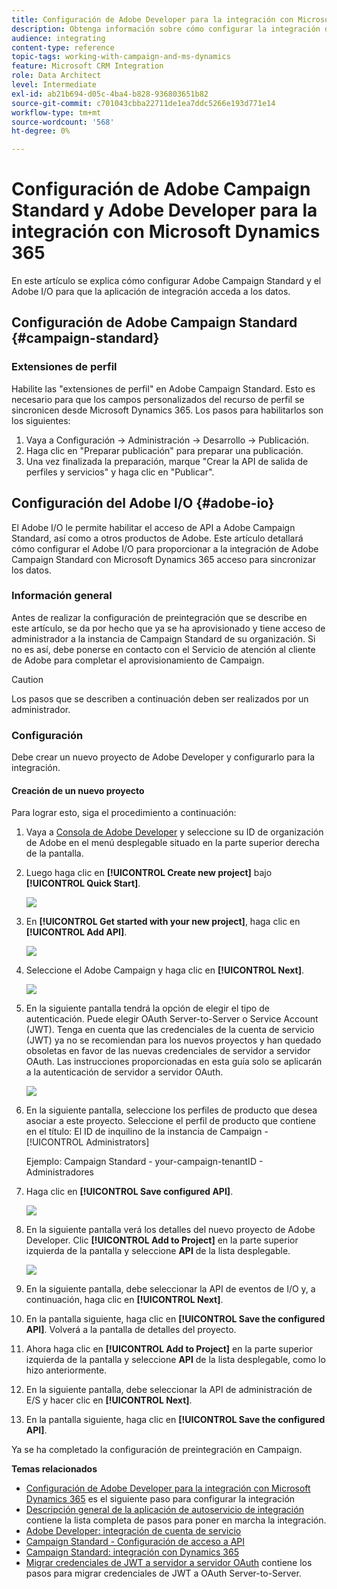 ```yaml
---
title: Configuración de Adobe Developer para la integración con Microsoft Dynamics 365
description: Obtenga información sobre cómo configurar la integración de Adobe Developer para Microsoft Dynamics 365
audience: integrating
content-type: reference
topic-tags: working-with-campaign-and-ms-dynamics
feature: Microsoft CRM Integration
role: Data Architect
level: Intermediate
exl-id: ab21b694-d05c-4ba4-b828-936803651b82
source-git-commit: c701043cbba22711de1ea7ddc5266e193d771e14
workflow-type: tm+mt
source-wordcount: '568'
ht-degree: 0%

---
```


# Configuración de Adobe Campaign Standard y Adobe Developer para la integración con Microsoft Dynamics 365

En este artículo se explica cómo configurar Adobe Campaign Standard y el Adobe I/O para que la aplicación de integración acceda a los datos.

## Configuración de Adobe Campaign Standard {#campaign-standard}

### Extensiones de perfil

Habilite las &quot;extensiones de perfil&quot; en Adobe Campaign Standard.   Esto es necesario para que los campos personalizados del recurso de perfil se sincronicen desde Microsoft Dynamics 365.   Los pasos para habilitarlos son los siguientes:

1. Vaya a Configuración -> Administración -> Desarrollo -> Publicación.
1. Haga clic en &quot;Preparar publicación&quot; para preparar una publicación.
1. Una vez finalizada la preparación, marque &quot;Crear la API de salida de perfiles y servicios&quot; y haga clic en &quot;Publicar&quot;.

## Configuración del Adobe I/O {#adobe-io}

El Adobe I/O le permite habilitar el acceso de API a Adobe Campaign Standard, así como a otros productos de Adobe.   Este artículo detallará cómo configurar el Adobe I/O para proporcionar a la integración de Adobe Campaign Standard con Microsoft Dynamics 365 acceso para sincronizar los datos.

### Información general

Antes de realizar la configuración de preintegración que se describe en este artículo, se da por hecho que ya se ha aprovisionado y tiene acceso de administrador a la instancia de Campaign Standard de su organización.  Si no es así, debe ponerse en contacto con el Servicio de atención al cliente de Adobe para completar el aprovisionamiento de Campaign.

>[!CAUTION]
>
>Los pasos que se describen a continuación deben ser realizados por un administrador.

### Configuración

Debe crear un nuevo proyecto de Adobe Developer y configurarlo para la integración.

#### Creación de un nuevo proyecto

Para lograr esto, siga el procedimiento a continuación:

1. Vaya a [Consola de Adobe Developer](https://console.adobe.io/home#) y seleccione su ID de organización de Adobe en el menú desplegable situado en la parte superior derecha de la pantalla.

1. Luego haga clic en **[!UICONTROL Create new project]** bajo **[!UICONTROL Quick Start]**.

   ![](assets/adobeIO1.png)

1. En **[!UICONTROL Get started with your new project]**, haga clic en **[!UICONTROL Add API]**.

   ![](assets/adobeIO2.png)

1. Seleccione el Adobe Campaign y haga clic en **[!UICONTROL Next]**.

   ![](assets/adobeIO3.png)

1. En la siguiente pantalla tendrá la opción de elegir el tipo de autenticación. Puede elegir OAuth Server-to-Server o Service Account (JWT). Tenga en cuenta que las credenciales de la cuenta de servicio (JWT) ya no se recomiendan para los nuevos proyectos y han quedado obsoletas en favor de las nuevas credenciales de servidor a servidor OAuth. Las instrucciones proporcionadas en esta guía solo se aplicarán a la autenticación de servidor a servidor OAuth.

   ![](assets/adobeIO4.png)

1. En la siguiente pantalla, seleccione los perfiles de producto que desea asociar a este proyecto. Seleccione el perfil de producto que contiene en el título: El ID de inquilino de la instancia de Campaign - [!UICONTROL Administrators]

   Ejemplo: Campaign Standard - your-campaign-tenantID - Administradores

1. Haga clic en **[!UICONTROL Save configured API]**.

   ![](assets/adobeIO5.png)

1. En la siguiente pantalla verá los detalles del nuevo proyecto de Adobe Developer. Clic **[!UICONTROL Add to Project]** en la parte superior izquierda de la pantalla y seleccione **API** de la lista desplegable.

   ![](assets/adobeIO6.png)

1. En la siguiente pantalla, debe seleccionar la API de eventos de I/O y, a continuación, haga clic en **[!UICONTROL Next]**.

1. En la pantalla siguiente, haga clic en **[!UICONTROL Save the configured API]**.  Volverá a la pantalla de detalles del proyecto.

1. Ahora haga clic en **[!UICONTROL Add to Project]** en la parte superior izquierda de la pantalla y seleccione **API** de la lista desplegable, como lo hizo anteriormente.

1. En la siguiente pantalla, debe seleccionar la API de administración de E/S y hacer clic en **[!UICONTROL Next]**.

1. En la pantalla siguiente, haga clic en **[!UICONTROL Save the configured API]**.

Ya se ha completado la configuración de preintegración en Campaign.

**Temas relacionados**

* [Configuración de Adobe Developer para la integración con Microsoft Dynamics 365](../../integrating/using/d365-acs-configure-adobe-io.md) es el siguiente paso para configurar la integración
* [Descripción general de la aplicación de autoservicio de integración](../../integrating/using/d365-acs-self-service-app-quick-start-guide.md) contiene la lista completa de pasos para poner en marcha la integración.
* [Adobe Developer: integración de cuenta de servicio](https://developer.adobe.com/developer-console/docs/guides/#!AdobeDocs/adobeio-auth/master/AuthenticationOverview/ServiceAccountIntegration.md)
* [Campaign Standard - Configuración de acceso a API](../../api/using/setting-up-api-access.md)
* [Campaign Standard: integración con Dynamics 365](../../integrating/using/d365-acs-configure-d365.md)
* [Migrar credenciales de JWT a servidor a servidor OAuth](../../integrating/using/d365-acs-self-service-app-migrate-credentials.md) contiene los pasos para migrar credenciales de JWT a OAuth Server-to-Server.
